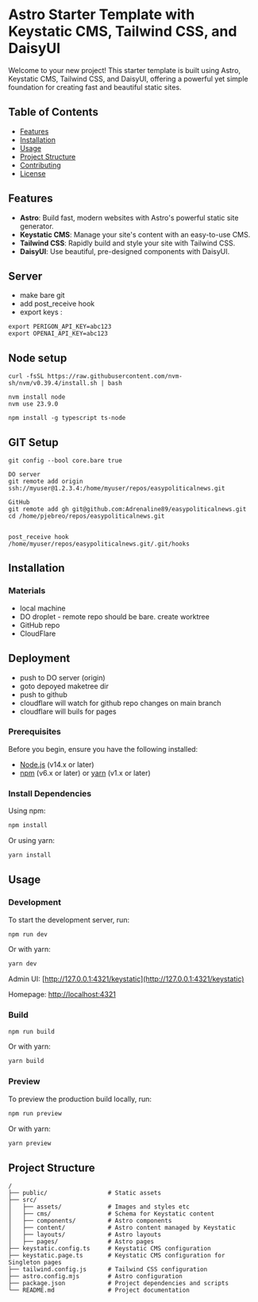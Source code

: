 # Astro Starter Template with Keystatic CMS, Tailwind CSS, and DaisyUI

Welcome to your new project! This starter template is built using Astro, Keystatic CMS, Tailwind CSS, and DaisyUI, offering a powerful yet simple foundation for creating fast and beautiful static sites.

## Table of Contents

- [Features](#features)
- [Installation](#installation)
- [Usage](#usage)
- [Project Structure](#project-structure)
- [Contributing](#contributing)
- [License](#license)

## Features

- **Astro**: Build fast, modern websites with Astro's powerful static site generator.
- **Keystatic CMS**: Manage your site's content with an easy-to-use CMS.
- **Tailwind CSS**: Rapidly build and style your site with Tailwind CSS.
- **DaisyUI**: Use beautiful, pre-designed components with DaisyUI.


## Server
- make bare git
- add post_receive hook
- export keys :
```
export PERIGON_API_KEY=abc123
export OPENAI_API_KEY=abc123
```


## Node setup
```
curl -fsSL https://raw.githubusercontent.com/nvm-sh/nvm/v0.39.4/install.sh | bash

nvm install node
nvm use 23.9.0

npm install -g typescript ts-node

```

## GIT Setup
```
git config --bool core.bare true

DO server
git remote add origin ssh://myuser@1.2.3.4:/home/myuser/repos/easypoliticalnews.git

GitHub
git remote add gh git@github.com:Adrenaline89/easypoliticalnews.git
cd /home/pjebreo/repos/easypoliticalnews.git


post_receive hook
/home/myuser/repos/easypoliticalnews.git/.git/hooks
```


## Installation

### Materials
- local machine
- DO droplet - remote repo should be bare. create worktree
- GitHub repo
- CloudFlare

## Deployment
- push to DO server (origin)
- goto depoyed maketree dir
- push to github
- cloudflare will watch for github repo changes on main branch
- cloudflare will buils for pages

### Prerequisites

Before you begin, ensure you have the following installed:

- [Node.js](https://nodejs.org/en/) (v14.x or later)
- [npm](https://www.npmjs.com/) (v6.x or later) or [yarn](https://yarnpkg.com/) (v1.x or later)


### Install Dependencies

Using npm:

```sh
npm install
```

Or using yarn:

```sh
yarn install
```

## Usage

### Development

To start the development server, run:

```sh
npm run dev
```

Or with yarn:

```sh
yarn dev
```

Admin UI: [http://127.0.0.1:4321/keystatic](http://127.0.0.1:4321/keystatic)

Homepage: [http://localhost:4321](http://localhost:4321)

### Build

```sh
npm run build
```

Or with yarn:

```sh
yarn build
```

### Preview

To preview the production build locally, run:

```sh
npm run preview
```

Or with yarn:

```sh
yarn preview
```

## Project Structure

```text
/
├── public/                 # Static assets
├── src/
│   ├── assets/             # Images and styles etc
│   ├── cms/                # Schema for Keystatic content
│   ├── components/         # Astro components
│   ├── content/            # Astro content managed by Keystatic
│   ├── layouts/            # Astro layouts
│   ├── pages/              # Astro pages
├── keystatic.config.ts     # Keystatic CMS configuration
├── keystatic.page.ts       # Keystatic CMS configuration for Singleton pages
├── tailwind.config.js      # Tailwind CSS configuration
├── astro.config.mjs        # Astro configuration
├── package.json            # Project dependencies and scripts
└── README.md               # Project documentation
```

